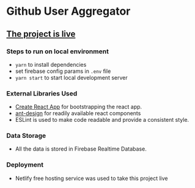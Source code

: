 # Github User Aggregator

## [The project is live](https://gitaggregate.netlify.com/)

### Steps to run on local environment
- `yarn` to install dependencies
- set firebase config params in `.env` file
- `yarn start` to start local development server

### External Libraries Used
- [Create React App](https://github.com/facebookincubator/create-react-app) for bootstrapping the react app.
- [ant-design](https://ant.design/) for readily available react components
- ESLint is used to make code readable and provide a consistent style.

### Data Storage
- All the data is stored in Firebase Realtime Database.

### Deployment
- Netlify free hosting service was used to take this project live
